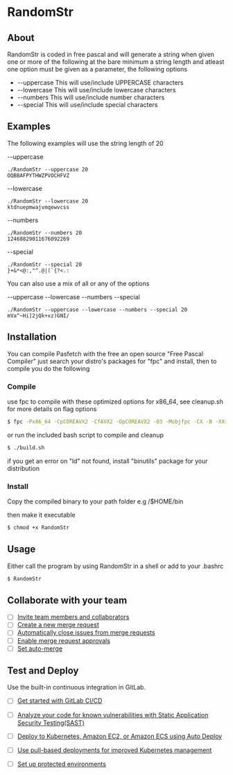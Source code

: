 # RandomStr



## About

RandomStr is coded in free pascal and will generate a string when given one or more of the following
at the bare minimum a string length and atleast one option must be given as a parameter, the following options

* --uppercase This will use/include UPPERCASE characters
* --lowercase This will use/include lowercase characters
* --numbers This will use/include number characters
* --special This will use/include special characters

## Examples

The following examples will use the string length of 20

--uppercase 
```
./RandomStr --uppercase 20
OQBBAFPYTHWZPVOCHFVZ
```
--lowercase 
```
./RandomStr --lowercase 20
ktdnuepmwajvmqewvcss
```
--numbers 
```
./RandomStr --numbers 20
12468829011676092269
```
--special 
```
./RandomStr --special 20
}+&*<@:,"^.@|(`{?<.:
```

You can also use a mix of all or any of the options

--uppercase --lowercase --numbers --special 
```
./RandomStr --uppercase --lowercase --numbers --special 20
mVa^~Hi]2jQk+xz)GNI/
```


## Installation

You can compile Pasfetch with the free an open source "Free Pascal Compiler" just search your distro's packages for "fpc" and install, then to compile you do the following


### Compile
use fpc to compile with these optimized options for x86_64, see cleanup.sh for more details on flag options
```bash
$ fpc -Px86_64 -CpCOREAVX2 -CfAVX2 -OpCOREAVX2 -O3 -Mobjfpc -CX -B -XXs -v RandomStr.pas
```

or run the included bash script to compile and cleanup
```bash
$ ./build.sh
```
if you get an error on "ld" not found, install "binutils" package for your distribution

### Install
 Copy the compiled binary to your path folder e.g /$HOME/bin 
 
 then make it executable
 ```bash
 $ chmod +x RandomStr
 ```


## Usage
Either call the program by using RandomStr in a shell or add to your .bashrc 

```bash
$ RandomStr
```

## Collaborate with your team

- [ ] [Invite team members and collaborators](https://docs.gitlab.com/ee/user/project/members/)
- [ ] [Create a new merge request](https://docs.gitlab.com/ee/user/project/merge_requests/creating_merge_requests.html)
- [ ] [Automatically close issues from merge requests](https://docs.gitlab.com/ee/user/project/issues/managing_issues.html#closing-issues-automatically)
- [ ] [Enable merge request approvals](https://docs.gitlab.com/ee/user/project/merge_requests/approvals/)
- [ ] [Set auto-merge](https://docs.gitlab.com/ee/user/project/merge_requests/merge_when_pipeline_succeeds.html)

## Test and Deploy

Use the built-in continuous integration in GitLab.

- [ ] [Get started with GitLab CI/CD](https://docs.gitlab.com/ee/ci/quick_start/index.html)
- [ ] [Analyze your code for known vulnerabilities with Static Application Security Testing(SAST)](https://docs.gitlab.com/ee/user/application_security/sast/)
- [ ] [Deploy to Kubernetes, Amazon EC2, or Amazon ECS using Auto Deploy](https://docs.gitlab.com/ee/topics/autodevops/requirements.html)
- [ ] [Use pull-based deployments for improved Kubernetes management](https://docs.gitlab.com/ee/user/clusters/agent/)
- [ ] [Set up protected environments](https://docs.gitlab.com/ee/ci/environments/protected_environments.html)


